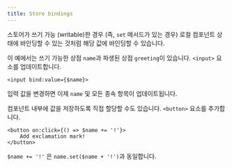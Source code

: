 ```yaml
---
title: Store bindings
---
```


스토어가 쓰기 가능 (writable)한 경우 (즉, `set` 메서드가 있는 경우) 로컬 컴포넌트 상태에 바인딩할 수 있는 것처럼 해당 값에 바인딩할 수 있습니다.

이 예에서는 쓰기 가능한 상점 `name`과 파생된 상점 `greeting`이 있습니다. `<input>` 요소를 업데이트합니다.

```svelte
<input bind:value={$name}>
```

입력 값을 변경하면 이제 `name` 및 모든 종속 항목이 업데이트됩니다.

컴포넌트 내부에 값을 저장하도록 직접 할당할 수도 있습니다. `<button>` 요소를 추가합니다.

```svelte
<button on:click={() => $name += '!'}>
	Add exclamation mark!
</button>
```

`$name += '!'` 은 `name.set($name + '!')`과 동일합니다.
